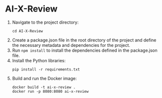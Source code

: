 # AI-X-Review

1. Navigate to the project directory:
   ```shell
   cd AI-X-Review
   ```
2. Create a package.json file in the root directory of the project and define the necessary metadata and dependencies for the project.
3. Run `npm install` to install the dependencies defined in the package.json file.
4. Install the Python libraries:
   ```shell
   pip install -r requirements.txt
   ```
5. Build and run the Docker image:
   ```shell
   docker build -t ai-x-review .
   docker run -p 8080:8080 ai-x-review
   ```
